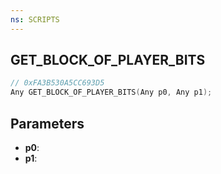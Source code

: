 ```yaml
---
ns: SCRIPTS
---
```

## GET_BLOCK_OF_PLAYER_BITS

```c
// 0xFA3B530A5CC693D5
Any GET_BLOCK_OF_PLAYER_BITS(Any p0, Any p1);
```

## Parameters
* **p0**:
* **p1**:

